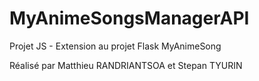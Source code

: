 # MyAnimeSongsManagerAPI

Projet JS - Extension au projet Flask MyAnimeSong

Réalisé par Matthieu RANDRIANTSOA et Stepan TYURIN
